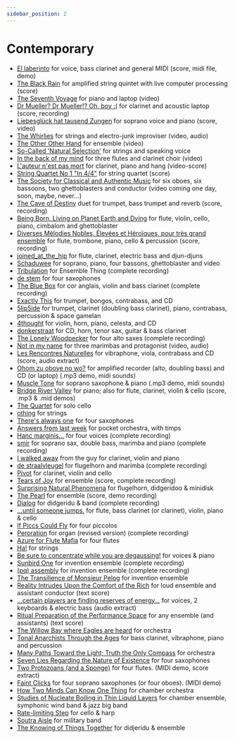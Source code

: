 ```yaml
---
sidebar_position: 2
---
```


# Contemporary

- [El laberinto](/catalog/contemporary/laberinto "El laberinto") for voice, bass clarinet and general MIDI (score, midi file, demo)
- [The Black Rain](/catalog/contemporary/black "The Black Rain") for amplified string quintet with live computer processing (score)
- [The Seventh Voyage](/catalog/contemporary/voyage "The Seventh Voyage") for piano and laptop (video)
- [Dr Mueller? Dr Mueller!? Oh, boy :(](/catalog/contemporary/mueller "Dr Mueller? Dr Mueller!? Oh, boy :(") for clarinet and acoustic laptop (score, recording)
- [Liebesglück hat tausend Zungen](/catalog/contemporary/zungen "Liebesglück hat tausend Zungen") for soprano voice and piano (score, video)
- [The Whirlies](/catalog/contemporary/whirlies) for strings and electro-junk improviser (video, audio)
- [The Other Other Hand](/catalog/contemporary/tooh) for ensemble (video)
- [So-Called 'Natural Selection'](/catalog/contemporary/socalled) for strings and speaking voice
- [In the back of my mind](/catalog/contemporary/back) for three flutes and clarinet choir (video)
- [L'auteur n'est pas mort](/catalog/contemporary/auteur) for clarinet, piano and hang (video-score)
- [String Quartet No 1 "In 4/4"](/catalog/contemporary/in44) for string quartet (score)
- [The Society for Classical and Authentic Music](/catalog/contemporary/scam) for six oboes, six bassoons, two ghettoblasters and conductor (video coming one day, soon, maybe, never…)
- [The Cave of Destiny](/catalog/contemporary/cave) duet for trumpet, bass trumpet and reverb (score, recording)
- [Being Born, Living on Planet Earth and Dying](/catalog/contemporary/born) for flute, violin, cello, piano, cimbalom and ghettoblaster
- [Diverses Mélodies Nobles, Élevées et Héroïques, pour très grand ensemble](/catalog/contemporary/diverses) for flute, trombone, piano, cello & percussion (score, recording)
- [joined\_at\_the\_hip](/catalog/contemporary/joined) for flute, clarinet, electric bass and djun-djuns
- [Schaduwee](/catalog/contemporary/schaduwee) for soprano, piano, four bassons, ghettoblaster and video
- [Tribulation](/catalog/contemporary/tribulation) for Ensemble Thing (complete recording)
- [de stem](/catalog/contemporary/stem) for four saxophones
- [The Blue Box](/catalog/contemporary/blue) for cor anglais, violin and bass clarinet (complete recording)
- [Exactly This](/catalog/contemporary/exactly) for trumpet, bongos, contrabass, and CD
- [5lip5ide](/catalog/contemporary/5lip5ide) for trumpet, clarinet (doubling bass clarinet), piano, contrabass, percussion & space gamelan
- [4thought](/catalog/contemporary/4thought) for violin, horn, piano, celesta, and CD
- [donkerstraat](/catalog/contemporary/donker) for CD, horn, tenor sax, guitar & bass clarinet
- [The Lonely Woodpecker](/catalog/contemporary/lonely) for four alto saxes (complete recording)
- [Not in my name](/catalog/contemporary/nimn) for three marimbas and protagonist (video, audio)
- [Les Rencontres Naturelles](/catalog/contemporary/rencont/) for vibraphone, viola, contrabass and CD (score, audio extract)
- [Ohom zu oboye no wo?](/catalog/contemporary/ohom) for amplified recorder (alto, doubling bass) and CD (or laptop) (.mp3 demo, midi sounds)
- [Muscle Tone](/catalog/contemporary/muscle) for soprano saxophone & piano (.mp3 demo, midi sounds)
- [Bridge River Valley](/catalog/contemporary/brv) for piano; also for flute, clarinet, violin & cello (score, .mp3 & .mid demos)
- [The Quartet](/catalog/contemporary/quartet) for solo cello
- [othing](/catalog/contemporary/othing) for strings
- [There's always one](/catalog/contemporary/always) for four saxophones
- [Answers from last week](/catalog/contemporary/answers) for pocket orchestra, with timps
- [Hanc marginis…](/catalog/contemporary/hanc) for four voices (complete recording)
- [smir](/catalog/contemporary/smir) for soprano sax, double bass, marimba and piano (complete recording)
- [I walked away](/catalog/contemporary/walked "I walked away from the guy") from the guy for clarinet, violin and piano
- [de straalvleugel](/catalog/contemporary/straal "de straalvleugel") for flugelhorn and marimba (complete recording)
- [Pivot](/catalog/contemporary/pivot "Pivot") for clarinet, violin and cello
- [Tears of Joy](/catalog/contemporary/tears "Tears of Joy") for ensemble (score, complete recording)
- [Surprising Natural Phenomena](/catalog/contemporary/natural "Surprising Natural Phenomena") for flugelhorn, didgeridoo & minidisk
- [The Pearl](/catalog/contemporary/pearl "The Pearl") for ensemble (score, demo recording)
- [Dialog](/catalog/contemporary/dialog "Dialog") for didgeridu & band (complete recording)
- [...until someone jumps.](/catalog/contemporary/jumps "…until someone jumps.") for flute, bass clarinet (or clarinet), violin, piano & cello
- [If Piccs Could Fly](/catalog/contemporary/piccs "If Piccs Could Fly") for four piccolos
- [Peroration](/catalog/contemporary/perora "Peroration") for organ (revised version) (complete recording)
- [Azure for Flute Mafia](/catalog/contemporary/azure "Azure for Flute Mafia") for four flutes
- [Ha!](/catalog/contemporary/ha "Ha!") for strings
- [Be sure to concentrate while you are degaussing!](/catalog/contemporary/degau "Be sure to concentrate while you are degaussing!") for voices & piano
- [Sunbird One](/catalog/contemporary/sunbird "Sunbird One") for invention ensemble (complete recording)
- [(pq) assembly](/catalog/contemporary/pq "(pq) assembly") for invention ensemble (complete recording)
- [The Transilience of Monsieur Pelog](/catalog/contemporary/transilience "The Transilience of Monsieur Pelog") for invention ensemble
- [Reality Intrudes Upon the Comfort of the Rich](/catalog/contemporary/reality "Reality Intrudes Upon the Comfort of the Rich") for loud ensemble and assistant conductor (text score)
- […certain players are finding reserves of energy…](/catalog/contemporary/certain "…certain players are finding reserves of energy…") for voices, 2 keyboards & electric bass (audio extract)
- [Ritual Preparation of the Performance Space](/catalog/contemporary/ritual "Ritual Preparation of the Performance Space") for any ensemble (and assistants) (text score)
- [The Willow Bay where Eagles are heard](/catalog/contemporary/willow "The Willow Bay where Eagles are heard") for orchestra
- [Tonal Anarchists Through the Ages](/catalog/contemporary/anarchists "Tonal Anarchists Through the Ages") for bass clarinet, vibraphone, piano and percussion
- [Many Paths Toward the Light; Truth the Only Compass](/catalog/contemporary/paths "Many Paths Toward the Light; Truth the Only Compass") for orchestra
- [Seven Lies Regarding the Nature of Existence](/catalog/contemporary/lies "Seven Lies Regarding the Nature of Existence") for four saxophones
- [Two Protozoans (and a Sponge)](/catalog/contemporary/sponge "Two Protozoans (and a Sponge)") for four flutes. (MIDI demo, score extract)
- [Faint Clicks](/catalog/contemporary/faint "Faint Clicks") for four soprano saxophones (or four oboes). (MIDI demo)
- [How Two Minds Can Know One Thing](/catalog/contemporary/twominds "How Two Minds Can Know One Thing") for chamber orchestra
- [Studies of Nucleate Boiling in Thin Liquid Layers](/catalog/contemporary/nucleate "Studies of Nucleate Boiling in Thin Liquid Layers") for chamber ensemble, symphonic wind band & jazz big band
- [Rate-limiting Step](/catalog/contemporary/rate "Rate-limiting Step") for cello & harp
- [Soutra Aisle](/catalog/contemporary/soutra "Soutra Aisle") for military band
- [The Knowing of Things Together](/catalog/contemporary/knowing "The Knowing of Things Together") for didjeridu & ensemble
